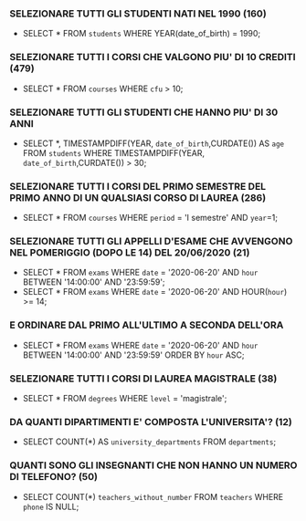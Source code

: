### SELEZIONARE TUTTI GLI STUDENTI NATI NEL 1990 (160)
- SELECT * FROM `students` WHERE YEAR(date_of_birth) = 1990;

### SELEZIONARE TUTTI I CORSI CHE VALGONO PIU' DI 10 CREDITI (479)
- SELECT * FROM `courses` WHERE `cfu` > 10;

### SELEZIONARE TUTTI GLI STUDENTI CHE HANNO PIU' DI 30 ANNI
- SELECT *, TIMESTAMPDIFF(YEAR, `date_of_birth`,CURDATE()) AS `age` FROM `students` WHERE TIMESTAMPDIFF(YEAR, `date_of_birth`,CURDATE()) > 30;

### SELEZIONARE TUTTI I CORSI DEL PRIMO SEMESTRE DEL PRIMO ANNO DI UN QUALSIASI CORSO DI LAUREA (286)
- SELECT * FROM `courses` WHERE `period` = 'I semestre' AND `year`=1;

### SELEZIONARE TUTTI GLI APPELLI D'ESAME CHE AVVENGONO NEL POMERIGGIO (DOPO LE 14) DEL 20/06/2020 (21)
- SELECT * FROM `exams` WHERE `date` = '2020-06-20' AND `hour` BETWEEN '14:00:00' AND '23:59:59';
- SELECT * FROM `exams` WHERE `date` = '2020-06-20' AND HOUR(`hour`) >= 14;
### E ORDINARE DAL PRIMO ALL'ULTIMO A SECONDA DELL'ORA
- SELECT * FROM `exams` WHERE `date` = '2020-06-20' AND `hour` BETWEEN '14:00:00' AND '23:59:59' ORDER BY `hour` ASC;

### SELEZIONARE TUTTI I CORSI DI LAUREA MAGISTRALE (38)
- SELECT * FROM `degrees` WHERE `level` = 'magistrale';

### DA QUANTI DIPARTIMENTI E' COMPOSTA L'UNIVERSITA'? (12)
- SELECT COUNT(*) AS `university_departments` FROM `departments`;

### QUANTI SONO GLI INSEGNANTI CHE NON HANNO UN NUMERO DI TELEFONO? (50)
- SELECT COUNT(*) `teachers_without_number` FROM `teachers` WHERE `phone` IS NULL;